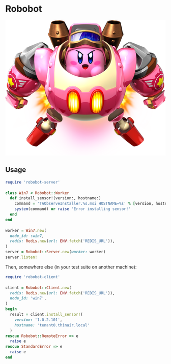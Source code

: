 
# Robobot

![Robobot](doc/robobot.png)

## Usage

```ruby
require 'robobot-server'

class Win7 < Robobot::Worker
  def install_sensor!(version:, hostname:)
    command = 'TAObserveInstaller.%s.msi HOSTNAME=%s' % [version, hostname]
    system(command) or raise 'Error installing sensor!'
  end
end

worker = Win7.new(
  node_id: :win7,
  redis: Redis.new(url: ENV.fetch('REDIS_URL')),
)
server = Robobot::Server.new(worker: worker)
server.listen!
```

Then, somewhere else (in your test suite on another machine):

```ruby
require 'robobot-client'

client = Robobot::Client.new(
  redis: Redis.new(url: ENV.fetch('REDIS_URL')),
  node_id: 'win7',
)
begin
  result = client.install_sensor!(
    version: '1.0.2.101',
    hostname: 'tenant0.thinair.local'
  )
rescue Robobot::RemoteError => e
  raise e
rescue StandardError => e
  raise e
end
```
